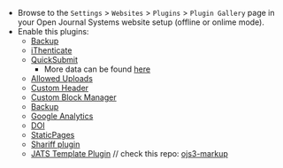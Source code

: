 * Browse to the `Settings` > `Websites` > `Plugins` > `Plugin Gallery` page in your Open Journal Systems website setup (offline or onlime mode).
* Enable this plugins:
     * [Backup](https://github.com/asmecher/backup)
     * [iThenticate](https://github.com/asmecher/plagiarism)
     * [QuickSubmit](https://github.com/pkp/quickSubmit)
        - More data can be found [here](https://github.com/pkp/pkp-docs/blob/master/admin-guide/en/data-import-and-export.md#quick-submit-plugin)
     * [Allowed Uploads](https://github.com/ajnyga/allowedUploads)
     * [Custom Header](https://github.com/asmecher/customHeader/)
     * [Custom Block Manager](https://github.com/pkp/customBlockManager)
     * [Backup](https://github.com/asmecher/backup)
	 * [Google Analytics](https://github.com/pkp/googleAnalytics)
	 * [DOI](https://github.com/pkp/ojs/tree/master/plugins/pubIds/doi)
     * [StaticPages](https://github.com/pkp/staticPages)
     * [Shariff plugin](https://github.com/ojsde/shariff)
     * [JATS Template Plugin](https://github.com/asmecher/jatsTemplate/) // check this repo: [ojs3-markup](https://github.com/kaschioudi/ojs3-markup)
